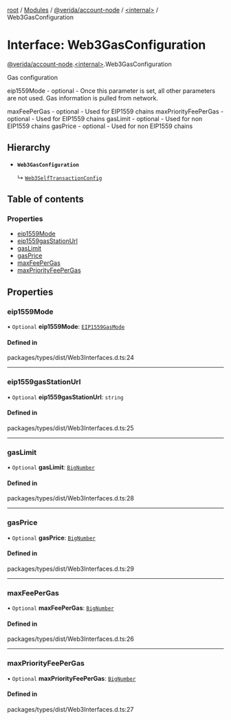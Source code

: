 [root](../README.md) / [Modules](../modules.md) / [@verida/account-node](../modules/verida_account_node.md) / [<internal\>](../modules/verida_account_node._internal_.md) / Web3GasConfiguration

# Interface: Web3GasConfiguration

[@verida/account-node](../modules/verida_account_node.md).[<internal\>](../modules/verida_account_node._internal_.md).Web3GasConfiguration

Gas configuration

eip1559Mode - optional - Once this parameter is set, all other parameters are not used. Gas information is pulled from network.

maxFeePerGas - optional - Used for EIP1559 chains
maxPriorityFeePerGas - optional - Used for EIP1559 chains
gasLimit - optional - Used for non EIP1559 chains
gasPrice - optional - Used for non EIP1559 chains

## Hierarchy

- **`Web3GasConfiguration`**

  ↳ [`Web3SelfTransactionConfig`](verida_account_node._internal_.Web3SelfTransactionConfig.md)

## Table of contents

### Properties

- [eip1559Mode](verida_account_node._internal_.Web3GasConfiguration.md#eip1559mode)
- [eip1559gasStationUrl](verida_account_node._internal_.Web3GasConfiguration.md#eip1559gasstationurl)
- [gasLimit](verida_account_node._internal_.Web3GasConfiguration.md#gaslimit)
- [gasPrice](verida_account_node._internal_.Web3GasConfiguration.md#gasprice)
- [maxFeePerGas](verida_account_node._internal_.Web3GasConfiguration.md#maxfeepergas)
- [maxPriorityFeePerGas](verida_account_node._internal_.Web3GasConfiguration.md#maxpriorityfeepergas)

## Properties

### eip1559Mode

• `Optional` **eip1559Mode**: [`EIP1559GasMode`](../modules/verida_account_node._internal_.md#eip1559gasmode)

#### Defined in

packages/types/dist/Web3Interfaces.d.ts:24

___

### eip1559gasStationUrl

• `Optional` **eip1559gasStationUrl**: `string`

#### Defined in

packages/types/dist/Web3Interfaces.d.ts:25

___

### gasLimit

• `Optional` **gasLimit**: [`BigNumber`](../classes/verida_account_node._internal_.BigNumber.md)

#### Defined in

packages/types/dist/Web3Interfaces.d.ts:28

___

### gasPrice

• `Optional` **gasPrice**: [`BigNumber`](../classes/verida_account_node._internal_.BigNumber.md)

#### Defined in

packages/types/dist/Web3Interfaces.d.ts:29

___

### maxFeePerGas

• `Optional` **maxFeePerGas**: [`BigNumber`](../classes/verida_account_node._internal_.BigNumber.md)

#### Defined in

packages/types/dist/Web3Interfaces.d.ts:26

___

### maxPriorityFeePerGas

• `Optional` **maxPriorityFeePerGas**: [`BigNumber`](../classes/verida_account_node._internal_.BigNumber.md)

#### Defined in

packages/types/dist/Web3Interfaces.d.ts:27
